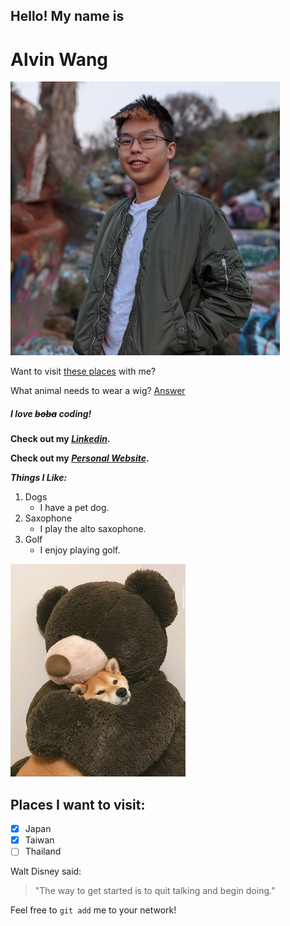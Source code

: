 ## Hello! My name is

# Alvin Wang

![Alvin](profile.png)

Want to visit [these places](#places-i-want-to-visit) with me?

What animal needs to wear a wig?
[Answer](joke.md)

##### I love ~~boba~~ coding!

**Check out my _[Linkedin](https://www.linkedin.com/in/alvinwang922/)_.**

**Check out my _[Personal Website](https://acwang.me/)_.**

**_Things I Like:_**

1. Dogs
   - I have a pet dog.
2. Saxophone
   - I play the alto saxophone.
3. Golf
   - I enjoy playing golf.

![Dog](dog.png)

## Places I want to visit:

   - [x]  Japan
   - [x]  Taiwan
   - [ ]  Thailand

Walt Disney said:
> "The way to get started is to quit talking and begin doing."

Feel free to `git add` me to your network!
